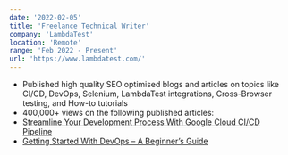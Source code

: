 ```yaml
---
date: '2022-02-05'
title: 'Freelance Technical Writer'
company: 'LambdaTest'
location: 'Remote'
range: 'Feb 2022 - Present'
url: 'https://www.lambdatest.com/'
---
```


- Published high quality SEO optimised blogs and articles on topics like CI/CD, DevOps, Selenium, LambdaTest integrations, Cross-Browser testing, and How-to tutorials
- 400,000+ views on the following published articles:
- [Streamline Your Development Process With Google Cloud CI/CD Pipeline](https://www.lambdatest.com/blog/google-cloud-ci-cd-pipeline/)
- [Getting Started With DevOps – A Beginner’s Guide](https://www.lambdatest.com/blog/getting-started-with-devops/)
